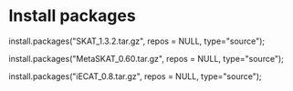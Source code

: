 # Install packages

install.packages("SKAT_1.3.2.tar.gz", repos = NULL, type="source");

install.packages("MetaSKAT_0.60.tar.gz", repos = NULL, type="source");

install.packages("iECAT_0.8.tar.gz", repos = NULL, type="source");

